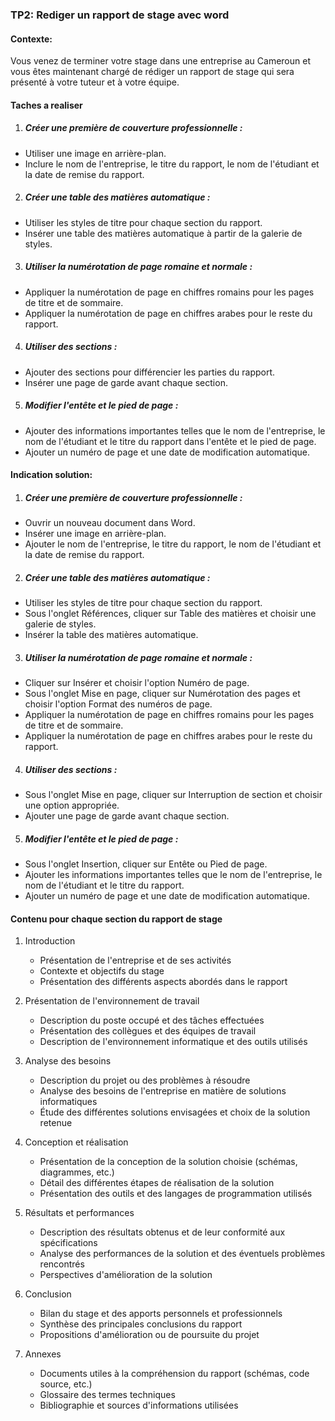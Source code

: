 ### TP2: Rediger un rapport de stage avec word

#### Contexte:

Vous venez de terminer votre stage dans une entreprise au Cameroun et vous êtes maintenant chargé de rédiger un rapport de stage qui sera présenté à votre tuteur et à votre équipe.



#### Taches a realiser

1. ##### Créer une première de couverture professionnelle :
- Utiliser une image en arrière-plan.
- Inclure le nom de l'entreprise, le titre du rapport, le nom de l'étudiant et la date de remise du rapport.
2. ##### Créer une table des matières automatique :
- Utiliser les styles de titre pour chaque section du rapport.
- Insérer une table des matières automatique à partir de la galerie de styles.
3. ##### Utiliser la numérotation de page romaine et normale :
- Appliquer la numérotation de page en chiffres romains pour les pages de titre et de sommaire.
- Appliquer la numérotation de page en chiffres arabes pour le reste du rapport.
4. ##### Utiliser des sections :
- Ajouter des sections pour différencier les parties du rapport.
- Insérer une page de garde avant chaque section.
5. ##### Modifier l'entête et le pied de page :
- Ajouter des informations importantes telles que le nom de l'entreprise, le nom de l'étudiant et le titre du rapport dans l'entête et le pied de page.
- Ajouter un numéro de page et une date de modification automatique.



#### Indication solution:

1. ##### Créer une première de couverture professionnelle :
- Ouvrir un nouveau document dans Word.
- Insérer une image en arrière-plan.
- Ajouter le nom de l'entreprise, le titre du rapport, le nom de l'étudiant et la date de remise du rapport.
2. ##### Créer une table des matières automatique :
- Utiliser les styles de titre pour chaque section du rapport.
- Sous l'onglet Références, cliquer sur Table des matières et choisir une galerie de styles.
- Insérer la table des matières automatique.
3. ##### Utiliser la numérotation de page romaine et normale :
- Cliquer sur Insérer et choisir l'option Numéro de page.
- Sous l'onglet Mise en page, cliquer sur Numérotation des pages et choisir l'option Format des numéros de page.
- Appliquer la numérotation de page en chiffres romains pour les pages de titre et de sommaire.
- Appliquer la numérotation de page en chiffres arabes pour le reste du rapport.
4. ##### Utiliser des sections :
- Sous l'onglet Mise en page, cliquer sur Interruption de section et choisir une option appropriée.
- Ajouter une page de garde avant chaque section.
5. ##### Modifier l'entête et le pied de page :
- Sous l'onglet Insertion, cliquer sur Entête ou Pied de page.
- Ajouter les informations importantes telles que le nom de l'entreprise, le nom de l'étudiant et le titre du rapport.
- Ajouter un numéro de page et une date de modification automatique.

#### Contenu pour chaque section du rapport de stage

1. Introduction
   
   - Présentation de l'entreprise et de ses activités
   - Contexte et objectifs du stage
   - Présentation des différents aspects abordés dans le rapport

2. Présentation de l'environnement de travail
   
   - Description du poste occupé et des tâches effectuées
   - Présentation des collègues et des équipes de travail
   - Description de l'environnement informatique et des outils utilisés

3. Analyse des besoins
   
   - Description du projet ou des problèmes à résoudre
   - Analyse des besoins de l'entreprise en matière de solutions informatiques
   - Étude des différentes solutions envisagées et choix de la solution retenue

4. Conception et réalisation
   
   - Présentation de la conception de la solution choisie (schémas, diagrammes, etc.)
   - Détail des différentes étapes de réalisation de la solution
   - Présentation des outils et des langages de programmation utilisés

5. Résultats et performances
   
   - Description des résultats obtenus et de leur conformité aux spécifications
   - Analyse des performances de la solution et des éventuels problèmes rencontrés
   - Perspectives d'amélioration de la solution

6. Conclusion
   
   - Bilan du stage et des apports personnels et professionnels
   - Synthèse des principales conclusions du rapport
   - Propositions d'amélioration ou de poursuite du projet

7. Annexes
   
   - Documents utiles à la compréhension du rapport (schémas, code source, etc.)
   - Glossaire des termes techniques
   - Bibliographie et sources d'informations utilisées


